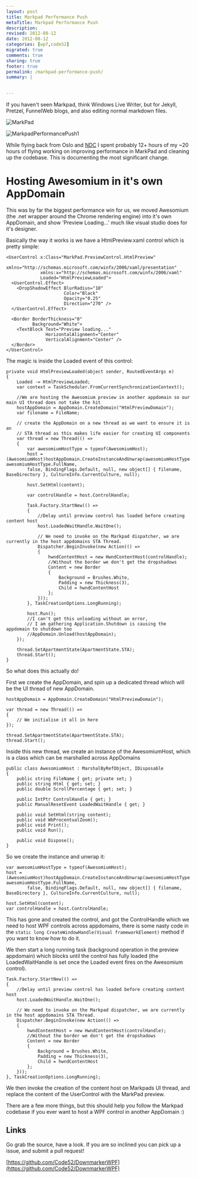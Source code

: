 ```yaml
---
layout: post
title: Markpad Performance Push
metaTitle: Markpad Performance Push
description: 
revised: 2012-08-12
date: 2012-08-12
categories: [wpf,code52]
migrated: true
comments: true
sharing: true
footer: true
permalink: /markpad-performance-push/
summary: | 
  

---
```

If you haven't seen Markpad, think Windows Live Writer, but for Jekyll, Pretzel, FunnelWeb blogs, and also editing normal markdown files.

![MarkPad](/assets/posts/2012-08-12-markpad-performance-push/screenshot.png)

![MarkpadPerformancePush1](/assets/posts/2012-08-12-markpad-performance-push/MarkpadPerformancePush1_634804150263142500.png)

While flying back from Oslo and [NDC](http://www.ndcoslo.com/) I spent probably 12+ hours of my ~20 hours of flying working on improving performance in MarkPad and cleaning up the codebase. This is documenting the most significant change.

# Hosting Awesomium in it's own AppDomain
This was by far the biggest performance win for us, we moved Awesomium (the .net wrapper around the Chrome rendering engine) into it's own AppDomain, and show 'Preview Loading...' much like visual studio does for it's designer.

Basically the way it works is we have a HtmlPreview.xaml control which is pretty simple:

    <UserControl x:Class="MarkPad.PreviewControl.HtmlPreview"
                 xmlns="http://schemas.microsoft.com/winfx/2006/xaml/presentation"
                 xmlns:x="http://schemas.microsoft.com/winfx/2006/xaml"
                 Loaded="HtmlPreviewLoaded">
      <UserControl.Effect>
        <DropShadowEffect BlurRadius="10"
                          Color="Black"
                          Opacity="0.25"
                          Direction="270" />
      </UserControl.Effect>
    
      <Border BorderThickness="0"
              Background="White">
        <TextBlock Text="Preview loading..."
                   HorizontalAlignment="Center"
                   VerticalAlignment="Center" />
      </Border>
    </UserControl>

The magic is inside the Loaded event of this control:

    private void HtmlPreviewLoaded(object sender, RoutedEventArgs e)
    {
        Loaded -= HtmlPreviewLoaded;
        var context = TaskScheduler.FromCurrentSynchronizationContext();

        //We are hosting the Awesomium preview in another appdomain so our main UI thread does not take the hit
        hostAppDomain = AppDomain.CreateDomain("HtmlPreviewDomain");
        var filename = FileName;

        // create the AppDomain on a new thread as we want to ensure it is an 
        // STA thread as this makes life easier for creating UI components
        var thread = new Thread(() =>
        {
            var awesomiumHostType = typeof(AwesomiumHost);
            host = (AwesomiumHost)hostAppDomain.CreateInstanceAndUnwrap(awesomiumHostType.Assembly.FullName, awesomiumHostType.FullName,
            false, BindingFlags.Default, null, new object[] { filename, BaseDirectory }, CultureInfo.CurrentCulture, null);

            host.SetHtml(content);

            var controlHandle = host.ControlHandle;

            Task.Factory.StartNew(() =>
            {
                //Delay until preview control has loaded before creating content host
                host.LoadedWaitHandle.WaitOne();

                // We need to invoke on the Markpad dispatcher, we are currently in the host appdomains STA Thread.
                Dispatcher.BeginInvoke(new Action(() =>
                {
                    hwndContentHost = new HwndContentHost(controlHandle);
                    //Without the border we don't get the dropshadows
                    Content = new Border
                    {
                        Background = Brushes.White,
                        Padding = new Thickness(3),
                        Child = hwndContentHost
                    };
                }));
            }, TaskCreationOptions.LongRunning);

            host.Run();
            //I can't get this unloading without an error, 
            // I am gathering Application.Shutdown is causing the appdomain to shutdown too
            //AppDomain.Unload(hostAppDomain);
        });

        thread.SetApartmentState(ApartmentState.STA);
        thread.Start();
    }

So what does this actually do!

First we create the AppDomain, and spin up a dedicated thread which will be the UI thread of new AppDomain.

    hostAppDomain = AppDomain.CreateDomain("HtmlPreviewDomain");

    var thread = new Thread(() =>
    {
        // We initialise it all in here
    });

    thread.SetApartmentState(ApartmentState.STA);
    thread.Start();

Inside this new thread, we create an instance of the AwesomiumHost, which is a class which can be marshalled across AppDomains

    public class AwesomiumHost : MarshalByRefObject, IDisposable
    {
        public string FileName { get; private set; }
        public string Html { get; set; }
        public double ScrollPercentage { get; set; }

        public IntPtr ControlHandle { get; }
        public ManualResetEvent LoadedWaitHandle { get; }

        public void SetHtml(string content);
        public void WbProcentualZoom();
        public void Print();
        public void Run();

        public void Dispose();
    }

So we create the instance and unwrap it:

    var awesomiumHostType = typeof(AwesomiumHost);
    host = (AwesomiumHost)hostAppDomain.CreateInstanceAndUnwrap(awesomiumHostType.Assembly.FullName, awesomiumHostType.FullName,
            false, BindingFlags.Default, null, new object[] { filename, BaseDirectory }, CultureInfo.CurrentCulture, null);

    host.SetHtml(content);
    var controlHandle = host.ControlHandle;

This has gone and created the control, and got the ControlHandle which we need to host WPF controls across appdomains, there is some nasty code in the `static long CreateWindowHandle(Visual frameworkElement)` method if you want to know how to do it.

We then start a long running task (background operation in the preview appdomain) which blocks until the control has fully loaded (the LoadedWaitHandle is set once the Loaded event fires on the Awesomium control).

    Task.Factory.StartNew(() =>
    {
        //Delay until preview control has loaded before creating content host
        host.LoadedWaitHandle.WaitOne();

        // We need to invoke on the Markpad dispatcher, we are currently in the host appdomains STA Thread.
        Dispatcher.BeginInvoke(new Action(() =>
        {
            hwndContentHost = new HwndContentHost(controlHandle);
            //Without the border we don't get the dropshadows
            Content = new Border
            {
                Background = Brushes.White,
                Padding = new Thickness(3),
                Child = hwndContentHost
            };
        }));
    }, TaskCreationOptions.LongRunning);

We then invoke the creation of the content host on Markpads UI thread, and replace the content of the UserControl with the MarkPad preview.

There are a few more things, but this should help you follow the Markpad codebase if you ever want to host a WPF control in another AppDomain :)

## Links
Go grab the source, have a look. If you are so inclined you can pick up a issue, and submit a pull request!

[https://github.com/Code52/DownmarkerWPF](https://github.com/Code52/DownmarkerWPF)